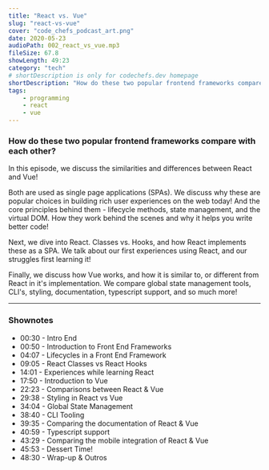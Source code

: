 ```yaml
---
title: "React vs. Vue"
slug: "react-vs-vue"
cover: "code_chefs_podcast_art.png"
date: 2020-05-23
audioPath: 002_react_vs_vue.mp3
fileSize: 67.8
showLength: 49:23
category: "tech"
# shortDescription is only for codechefs.dev homepage
shortDescription: "How do these two popular frontend frameworks compare with each other?"
tags:
    - programming
    - react
    - vue
---
```


### How do these two popular frontend frameworks compare with each other?

In this episode, we discuss the similarities and differences between React and Vue! 

Both are used as single page applications (SPAs). We discuss why these are popular choices in building rich user experiences on the web today! And the core principles behind them - lifecycle methods, state management, and the virtual DOM. How they work behind the scenes and why it helps you write better code!

Next, we dive into React. Classes vs. Hooks, and how React implements these as a SPA. We talk about our first experiences using React, and our struggles first learning it!

Finally, we discuss how Vue works, and how it is similar to, or different from React in it's implementation. We compare global state management tools, CLI's, styling, documentation, typescript support, and so much more!

<hr>

### Shownotes

<!-- - 00:30 - Intro
    - 00:40 - Testing
        - 00:50 - Testing -->

- 00:30 - Intro End
- 00:50 - Introduction to Front End Frameworks
- 04:07 - Lifecycles in a Front End Framework
- 09:05 - React Classes vs React Hooks
- 14:01 - Experiences while learning React
- 17:50 - Introduction to Vue
- 22:23 - Comparisons between React & Vue
- 29:38 - Styling in React vs Vue
- 34:04 - Global State Management
- 38:40 - CLI Tooling
- 39:35 - Comparing the documentation of React & Vue
- 40:59 - Typescript support
- 43:29 - Comparing the mobile integration of React & Vue
- 45:53 - Dessert Time!
- 48:30 - Wrap-up & Outros
